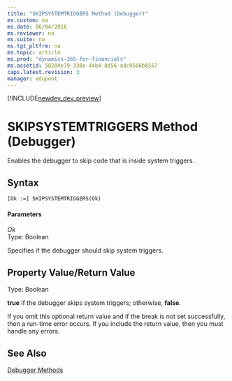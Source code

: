 ```yaml
---
title: "SKIPSYSTEMTRIGGERS Method (Debugger)"
ms.custom: na
ms.date: 06/04/2016
ms.reviewer: na
ms.suite: na
ms.tgt_pltfrm: na
ms.topic: article
ms.prod: "dynamics-365-for-financials"
ms.assetid: 58204e79-338e-44b4-8d56-adc9506b8557
caps.latest.revision: 3
manager: edupont
---
```


[!INCLUDE[newdev_dev_preview](../includes/newdev_dev_preview.md)]

# SKIPSYSTEMTRIGGERS Method (Debugger)
Enables the debugger to skip code that is inside system triggers.  

## Syntax  

```  
[Ok :=] SKIPSYSTEMTRIGGERS(Ok)   
```  

#### Parameters  
 *Ok*  
 Type: Boolean  

 Specifies if the debugger should skip system triggers.  

## Property Value/Return Value  
 Type: Boolean  

 **true** if the debugger skips system triggers; otherwise, **false**.  

 If you omit this optional return value and if the break is not set successfully, then a run-time error occurs. If you include the return value, then you must handle any errors.  

## See Also  
 [Debugger Methods](devenv-debugger-methods.md)

